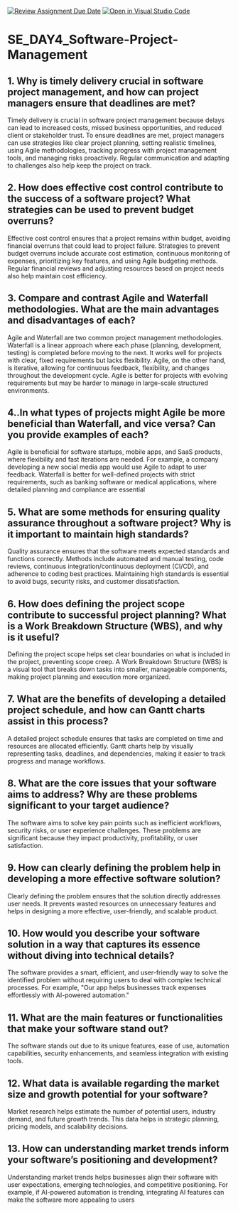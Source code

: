 [![Review Assignment Due Date](https://classroom.github.com/assets/deadline-readme-button-22041afd0340ce965d47ae6ef1cefeee28c7c493a6346c4f15d667ab976d596c.svg)](https://classroom.github.com/a/9pw6JKcu)
[![Open in Visual Studio Code](https://classroom.github.com/assets/open-in-vscode-2e0aaae1b6195c2367325f4f02e2d04e9abb55f0b24a779b69b11b9e10269abc.svg)](https://classroom.github.com/online_ide?assignment_repo_id=18482742&assignment_repo_type=AssignmentRepo)
# SE_DAY4_Software-Project-Management
## 1. Why is timely delivery crucial in software project management, and how can project managers ensure that deadlines are met?
Timely delivery is crucial in software project management because delays can lead to increased costs, missed business opportunities, and reduced client or stakeholder trust. To ensure deadlines are met, project managers can use strategies like clear project planning, setting realistic timelines, using Agile methodologies, tracking progress with project management tools, and managing risks proactively. Regular communication and adapting to challenges also help keep the project on track.
## 2. How does effective cost control contribute to the success of a software project? What strategies can be used to prevent budget overruns?
Effective cost control ensures that a project remains within budget, avoiding financial overruns that could lead to project failure. Strategies to prevent budget overruns include accurate cost estimation, continuous monitoring of expenses, prioritizing key features, and using Agile budgeting methods. Regular financial reviews and adjusting resources based on project needs also help maintain cost efficiency.
## 3. Compare and contrast Agile and Waterfall methodologies. What are the main advantages and disadvantages of each?
Agile and Waterfall are two common project management methodologies. Waterfall is a linear approach where each phase (planning, development, testing) is completed before moving to the next. It works well for projects with clear, fixed requirements but lacks flexibility. Agile, on the other hand, is iterative, allowing for continuous feedback, flexibility, and changes throughout the development cycle. Agile is better for projects with evolving requirements but may be harder to manage in large-scale structured environments.
## 4..In what types of projects might Agile be more beneficial than Waterfall, and vice versa? Can you provide examples of each?
 Agile is beneficial for software startups, mobile apps, and SaaS products, where flexibility and fast iterations are needed. For example, a company developing a new social media app would use Agile to adapt to user feedback. Waterfall is better for well-defined projects with strict requirements, such as banking software or medical applications, where detailed planning and compliance are essential
## 5. What are some methods for ensuring quality assurance throughout a software project? Why is it important to maintain high standards?
Quality assurance ensures that the software meets expected standards and functions correctly. Methods include automated and manual testing, code reviews, continuous integration/continuous deployment (CI/CD), and adherence to coding best practices. Maintaining high standards is essential to avoid bugs, security risks, and customer dissatisfaction.
## 6. How does defining the project scope contribute to successful project planning? What is a Work Breakdown Structure (WBS), and why is it useful?
Defining the project scope helps set clear boundaries on what is included in the project, preventing scope creep. A Work Breakdown Structure (WBS) is a visual tool that breaks down tasks into smaller, manageable components, making project planning and execution more organized.
## 7. What are the benefits of developing a detailed project schedule, and how can Gantt charts assist in this process?
A detailed project schedule ensures that tasks are completed on time and resources are allocated efficiently. Gantt charts help by visually representing tasks, deadlines, and dependencies, making it easier to track progress and manage workflows.
## 8. What are the core issues that your software aims to address? Why are these problems significant to your target audience?
The software aims to solve key pain points such as inefficient workflows, security risks, or user experience challenges. These problems are significant because they impact productivity, profitability, or user satisfaction.
## 9. How can clearly defining the problem help in developing a more effective software solution?
Clearly defining the problem ensures that the solution directly addresses user needs. It prevents wasted resources on unnecessary features and helps in designing a more effective, user-friendly, and scalable product.
## 10. How would you describe your software solution in a way that captures its essence without diving into technical details?
The software provides a smart, efficient, and user-friendly way to solve the identified problem without requiring users to deal with complex technical processes. For example, "Our app helps businesses track expenses effortlessly with AI-powered automation."
## 11. What are the main features or functionalities that make your software stand out?
The software stands out due to its unique features, ease of use, automation capabilities, security enhancements, and seamless integration with existing tools.
## 12. What data is available regarding the market size and growth potential for your software?
Market research helps estimate the number of potential users, industry demand, and future growth trends. This data helps in strategic planning, pricing models, and scalability decisions.
## 13. How can understanding market trends inform your software’s positioning and development?
Understanding market trends helps businesses align their software with user expectations, emerging technologies, and competitive positioning. For example, if AI-powered automation is trending, integrating AI features can make the software more appealing to users
